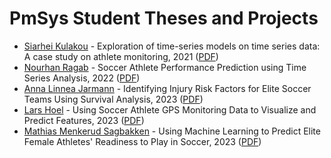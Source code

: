 # PmSys Student Theses and Projects

- [Siarhei Kulakou](https://github.com/simula/pmsys/tree/main/siarhei-kulakou) - Exploration of time-series models on time series data: A case study on athlete monitoring, 2021 ([PDF](https://home.simula.no/~paalh/students/SiarheiKulakou.pdf))
- [Nourhan Ragab](https://github.com/simula/pmsys/tree/main/nourhan-ragab) - Soccer Athlete Performance Prediction using Time Series Analysis, 2022 ([PDF](https://home.simula.no/~paalh/students/NourhanRagab-OsloMet-2022.pdf))
- [Anna Linnea Jarmann](https://github.com/simula/pmsys/tree/main/anna-linnea-jarmann) - Identifying Injury Risk Factors for Elite Soccer Teams Using Survival Analysis, 2023 ([PDF](https://home.simula.no/~paalh/students/AnnaLJarmann-UiO-2023.pdf))
- [Lars Hoel](https://github.com/simula/pmsys/tree/main/lars-hoel) - Using Soccer Athlete GPS Monitoring Data to Visualize and Predict Features, 2023 ([PDF](https://home.simula.no/~paalh/students/LarsHoel-UiO.2023.pdf))
- [Mathias Menkerud Sagbakken](https://github.com/simula/pmsys/tree/main/mathias-menkerud-sagbakken) - Using Machine Learning to Predict Elite Female Athletes' Readiness to Play in Soccer, 2023 ([PDF](https://home.simula.no/~paalh/students/MathiasMSagbakken-UiO-2023.pdf))
